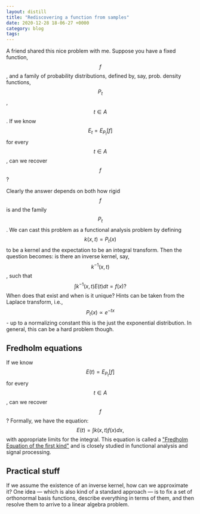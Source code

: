 ```yaml
---
layout: distill
title: "Rediscovering a function from samples"
date: 2020-12-28 18-06-27 +0000
category: blog
tags: 
---
```



A friend shared this nice problem with me. Suppose you have a fixed function, $$f$$, and a family of probability distributions, defined by, say, prob. density functions, $$P_t$$, $$t \in A$$. If we know $$E_t=E_{P_t}[f]$$ for every $$t\in A$$, can we recover $$f$$?

Clearly the answer depends on both how rigid $$f$$ is and the family $$P_t$$. We can cast this problem as a functional analysis problem by defining $$k(x,t)=P_t(x)$$ to be a kernel and the expectation to be an integral transform. Then the question becomes: is there an inverse kernel, say, $$k^{-1}(x,t)$$, such that
$$
\int k^{-1}(x,t)E(t)dt=f(x)?
$$
When does that exist and when is it unique? Hints can be taken from the Laplace transform, i.e., $$P_t(x)\propto e^{-tx}$$ - up to a normalizing constant this is the just the exponential distribution. In general, this can be a hard problem though. 



## Fredholm equations

If we know $$E(t)=E_{P_t}[f]$$ for every $$t\in A$$, can we recover $$f$$? Formally, we have the equation:
$$
E(t)=\int k(x,t)f(x)dx,
$$
with appropriate limits for the integral. This equation is called a ["Fredholm Equation of the first kind"](https://en.wikipedia.org/wiki/Fredholm_integral_equation) and is closely studied in functional analysis and signal processing. 



## Practical stuff

If we assume the existence of an inverse kernel, how can we approximate it? One idea — which is also kind of a standard approach — is to fix a set of orthonormal basis functions, describe everything in terms of them, and then resolve them to arrive to a linear algebra problem. 
